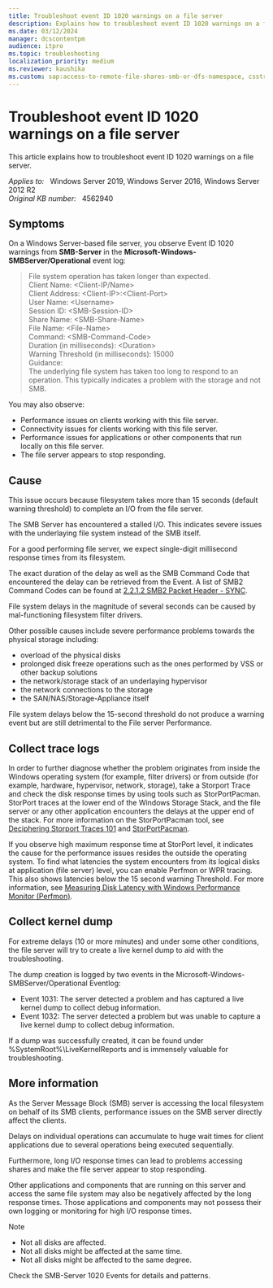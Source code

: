 ```yaml
---
title: Troubleshoot event ID 1020 warnings on a file server
description: Explains how to troubleshoot event ID 1020 warnings on a file server
ms.date: 03/12/2024
manager: dcscontentpm
audience: itpro
ms.topic: troubleshooting
localization_priority: medium
ms.reviewer: kaushika
ms.custom: sap:access-to-remote-file-shares-smb-or-dfs-namespace, csstroubleshoot
---
```

# Troubleshoot event ID 1020 warnings on a file server

This article explains how to troubleshoot event ID 1020 warnings on a file server.

_Applies to:_ &nbsp; Windows Server 2019, Windows Server 2016, Windows Server 2012 R2  
_Original KB number:_ &nbsp; 4562940

## Symptoms

On a Windows Server-based file server, you observe Event ID 1020 warnings from **SMB-Server** in the **Microsoft-Windows-SMBServer/Operational** event log:  

> File system operation has taken longer than expected.  
Client Name: \<Client-IP/Name>  
Client Address: \<Client-IP>:\<Client-Port>  
User Name: \<Username>  
Session ID: \<SMB-Session-ID>  
Share Name: \<SMB-Share-Name>  
File Name: \<File-Name>  
Command: \<SMB-Command-Code>  
Duration (in milliseconds): \<Duration>  
Warning Threshold (in milliseconds): 15000  
Guidance:  
The underlying file system has taken too long to respond to an operation. This typically indicates a problem with the storage and not SMB.

You may also observe:

- Performance issues on clients working with this file server.
- Connectivity issues for clients working with this file server.
- Performance issues for applications or other components that run locally on this file server.
- The file server appears to stop responding.

## Cause

This issue occurs because filesystem takes more than 15 seconds (default warning threshold) to complete an I/O from the file server.  

The SMB Server has encountered a stalled I/O. This indicates severe issues with the underlaying file system instead of the SMB itself.  

For a good performing file server, we expect single-digit millisecond response times from its filesystem.  

The exact duration of the delay as well as the SMB Command Code that encountered the delay can be retrieved from the Event. A list of SMB2 Command Codes can be found at [2.2.1.2 SMB2 Packet Header - SYNC](/openspecs/windows_protocols/ms-smb2/fb188936-5050-48d3-b350-dc43059638a4).  

File system delays in the magnitude of several seconds can be caused by mal-functioning filesystem filter drivers.  

Other possible causes include severe performance problems towards the physical storage including:

- overload of the physical disks
- prolonged disk freeze operations such as the ones performed by VSS or other backup solutions
- the network/storage stack of an underlaying hypervisor
- the network connections to the storage
- the SAN/NAS/Storage-Appliance itself  

File system delays below the 15-second threshold do not produce a warning event but are still detrimental to the File server Performance.

## Collect trace logs

In order to further diagnose whether the problem originates from inside the Windows operating system (for example, filter drivers) or from outside (for example, hardware, hypervisor, network, storage), take a Storport Trace and check the disk response times by using tools such as StorPortPacman. StorPort traces at the lower end of the Windows Storage Stack, and the file server or any other application encounters the delays at the upper end of the stack. For more information on the StorPortPacman tool, see [Deciphering Storport Traces 101](/archive/blogs/askcore/deciphering-storport-traces-101) and [StorPortPacman](https://github.com/CSS-Windows/WindowsDiag/tree/master/SHA/StorPortPacman).  

If you observe high maximum response time at StorPort level, it indicates the cause for the performance issues resides the outside the operating system. To find what latencies the system encounters from its logical disks at application (file server) level, you can enable Perfmon or WPR tracing. This also shows latencies below the 15 second warning Threshold. For more information, see [Measuring Disk Latency with Windows Performance Monitor (Perfmon)](/archive/blogs/askcore/measuring-disk-latency-with-windows-performance-monitor-perfmon).

## Collect kernel dump

For extreme delays (10 or more minutes) and under some other conditions, the file server will try to create a live kernel dump to aid with the troubleshooting.  

The dump creation is logged by two events in the Microsoft-Windows-SMBServer/Operational Eventlog:

- Event 1031: The server detected a problem and has captured a live kernel dump to collect debug information.
- Event 1032: The server detected a problem but was unable to capture a live kernel dump to collect debug information.

If a dump was successfully created, it can be found under %SystemRoot%\LiveKernelReports and is immensely valuable for troubleshooting.

## More information

As the Server Message Block (SMB) server is accessing the local filesystem on behalf of its SMB clients, performance issues on the SMB server directly affect the clients.  

Delays on individual operations can accumulate to huge wait times for client applications due to several operations being executed sequentially.  

Furthermore, long I/O response times can lead to problems accessing shares and make the file server appear to stop responding.  

Other applications and components that are running on this server and access the same file system may also be negatively affected by the long response times. Those applications and components may not possess their own logging or monitoring for high I/O response times.  

> [!Note]
>
> - Not all disks are affected.  
> - Not all disks might be affected at the same time.
> - Not all disks might be affected to the same degree.  

Check the SMB-Server 1020 Events for details and patterns.
